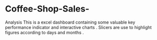 # Coffee-Shop-Sales-
Analysis
This is a excel dashboard containing some valuable key performance indicator and interactive charts . Slicers are use to highlight figures according to days and months .
